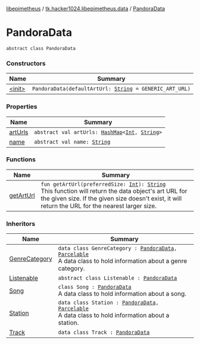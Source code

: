 [libepimetheus](../../index.md) / [tk.hacker1024.libepimetheus.data](../index.md) / [PandoraData](./index.md)

# PandoraData

`abstract class PandoraData`

### Constructors

| Name | Summary |
|---|---|
| [&lt;init&gt;](-init-.md) | `PandoraData(defaultArtUrl: `[`String`](https://kotlinlang.org/api/latest/jvm/stdlib/kotlin/-string/index.html)` = GENERIC_ART_URL)` |

### Properties

| Name | Summary |
|---|---|
| [artUrls](art-urls.md) | `abstract val artUrls: `[`HashMap`](https://kotlinlang.org/api/latest/jvm/stdlib/kotlin.collections/-hash-map/index.html)`<`[`Int`](https://kotlinlang.org/api/latest/jvm/stdlib/kotlin/-int/index.html)`, `[`String`](https://kotlinlang.org/api/latest/jvm/stdlib/kotlin/-string/index.html)`>` |
| [name](name.md) | `abstract val name: `[`String`](https://kotlinlang.org/api/latest/jvm/stdlib/kotlin/-string/index.html) |

### Functions

| Name | Summary |
|---|---|
| [getArtUrl](get-art-url.md) | `fun getArtUrl(preferredSize: `[`Int`](https://kotlinlang.org/api/latest/jvm/stdlib/kotlin/-int/index.html)`): `[`String`](https://kotlinlang.org/api/latest/jvm/stdlib/kotlin/-string/index.html)<br>This function will return the data object's art URL for the given size. If the given size doesn't exist, it will return the URL for the nearest larger size. |

### Inheritors

| Name | Summary |
|---|---|
| [GenreCategory](../../tk.hacker1024.libepimetheus.data.search/-genre-category/index.md) | `data class GenreCategory : `[`PandoraData`](./index.md)`, `[`Parcelable`](https://developer.android.com/reference/android/os/Parcelable.html)<br>A data class to hold information about a genre category. |
| [Listenable](../../tk.hacker1024.libepimetheus.data.search/-listenable/index.md) | `abstract class Listenable : `[`PandoraData`](./index.md) |
| [Song](../-song/index.md) | `class Song : `[`PandoraData`](./index.md)<br>A data class to hold information about a song. |
| [Station](../-station/index.md) | `data class Station : `[`PandoraData`](./index.md)`, `[`Parcelable`](https://developer.android.com/reference/android/os/Parcelable.html)<br>A data class to hold information about a station. |
| [Track](../../tk.hacker1024.libepimetheus.data.search/-track/index.md) | `data class Track : `[`PandoraData`](./index.md) |
